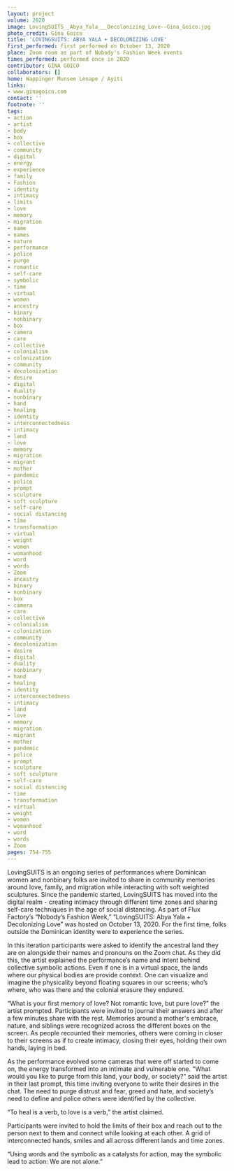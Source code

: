 ```yaml
---
layout: project
volume: 2020
image: LovingSUITS__Abya_Yala___Decolonizing_Love--Gina_Goico.jpg
photo_credit: Gina Goico
title: 'LOVINGSUITS: ABYA YALA + DECOLONIZING LOVE'
first_performed: first performed on October 13, 2020
place: Zoom room as part of Nobody's Fashion Week events
times_performed: performed once in 2020
contributor: GINA GOICO
collaborators: []
home: Wappinger Munsee Lenape / Ayiti
links:
- www.ginagoico.com
contact: ''
footnote: ''
tags:
- action
- artist
- body
- box
- collective
- community
- digital
- energy
- experience
- family
- Fashion
- identity
- intimacy
- limits
- love
- memory
- migration
- name
- names
- nature
- performance
- police
- purge
- romantic
- self-care
- symbolic
- time
- virtual
- women
- ancestry
- binary
- nonbinary
- box
- camera
- care
- collective
- colonialism
- colonization
- community
- decolonization
- desire
- digital
- duality
- nonbinary
- hand
- healing
- identity
- interconnectedness
- intimacy
- land
- love
- memory
- migration
- migrant
- mother
- pandemic
- police
- prompt
- sculpture
- soft sculpture
- self-care
- social distancing
- time
- transformation
- virtual
- weight
- women
- womanhood
- word
- words
- Zoom
- ancestry
- binary
- nonbinary
- box
- camera
- care
- collective
- colonialism
- colonization
- community
- decolonization
- desire
- digital
- duality
- nonbinary
- hand
- healing
- identity
- interconnectedness
- intimacy
- land
- love
- memory
- migration
- migrant
- mother
- pandemic
- police
- prompt
- sculpture
- soft sculpture
- self-care
- social distancing
- time
- transformation
- virtual
- weight
- women
- womanhood
- word
- words
- Zoom
pages: 754-755
---
```


LovingSUITS is an ongoing series of performances where Dominican women and nonbinary folks are invited to share in community memories around love, family, and migration while interacting with soft weighted sculptures. Since the pandemic started, LovingSUITS has moved into the digital realm - creating intimacy through different time zones and sharing self-care techniques in the age of social distancing. As part of Flux Factory’s “Nobody’s Fashion Week,” “LovingSUITS: Abya Yala + Decolonizing Love” was hosted on October 13, 2020. For the first time, folks outside the Dominican identity were to experience the series.

In this iteration participants were asked to identify the ancestral land they are on alongside their names and pronouns on the Zoom chat. As they did this, the artist explained the performance’s name and intent behind collective symbolic actions. Even if one is in a virtual space, the lands where our physical bodies are provide context. One can visualize and imagine the physicality beyond floating squares in our screens; who’s where, who was there and the colonial erasure they endured. 

 “What is your first memory of love? Not romantic love, but pure love?” the artist prompted. Participants were invited to journal their answers and after a few minutes share with the rest. Memories around a mother's embrace, nature, and siblings were recognized across the different boxes on the screen. As people recounted their memories, others were coming in closer to their screens as if to create intimacy, closing their eyes, holding their own hands, laying in bed. 

As the performance evolved some cameras that were off started to come on, the energy transformed into an intimate and vulnerable one. "What would you like to purge from this land, your body, or society?" said the artist in their last prompt, this time inviting everyone to write their desires in the chat. The need to purge distrust and fear, greed and hate, and society’s need to define and police others were identified by the collective.

“To heal is a verb, to love is a verb,” the artist claimed.

Participants were invited to hold the limits of their box and reach out to the person next to them and connect while looking at each other. A grid of interconnected hands, smiles and all across different lands and time zones.

“Using words and the symbolic as a catalysts for action, may the symbolic lead to action: We are not alone.”